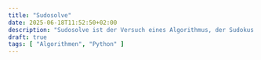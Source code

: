 ```yaml
---
title: "Sudosolve"
date: 2025-06-18T11:52:50+02:00
description: "Sudosolve ist der Versuch eines Algorithmus, der Sudokus effizient lösen kann. Da es mir hierbei um den pädagogischen Effekt gegangen ist, einen Algorithmus zu erfinden und dann zu implementieren, habe ich hierbei davon abgesehen, nach bereits existierenden Algorithmen zu suchen."
draft: true
tags: [ "Algorithmen", "Python" ]
---
```


